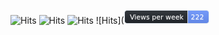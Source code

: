 ![Hits](https://hits.seeyoufarm.com/api/count/incr/badge.svg?url=https%3A%2F%2Fgithub.com%2Fgjbae1212%2Fhit-counter)
![Hits](https://hits.seeyoufarm.com/api/count/incr/badge.svg?url=https%3A%2F%2Fgithub.com%2Fgjbae1212%2Fhit-counter)
![Hits](https://hits.seeyoufarm.com/api/count/incr/badge.svg?url=https%3A%2F%2Fgithub.com%2Fgjbae1212%2Fhit-counter)
![Hits](<svg xmlns="http://www.w3.org/2000/svg" xmlns:xlink="http://www.w3.org/1999/xlink" width="134" style="border-radius: 4px; border: 1px solid #E4EAF1;" height="20"><linearGradient id="smooth" x2="0" y2="100%"><stop offset="0" stop-color="#bbb" stop-opacity=".1"/><stop offset="1" stop-opacity=".1"/></linearGradient><mask id="887"><rect width="134" height="20" rx="3" fill="#fff"/></mask><g mask="url(#887)"><rect width="100" height="20" fill="#24292F"/><rect x="100" width="34" height="20" fill="#6D96FF"/><rect x="100" width="1" height="20" fill="#E4EAF1"/><rect width="134" height="20" fill="url(#smooth)"/></g><g fill="#fff" text-anchor="middle" font-family="DejaVu Sans,Verdana,Geneva,sans-serif" font-size="11"><text x="51" y="15" fill="#ffffff" fill-opacity=".3">Views per week</text><text x="51" y="14">Views per week</text><text x="116" y="15" fill="#ffffff" fill-opacity=".3">222</text><text x="116" y="14">222</text></g></svg>
